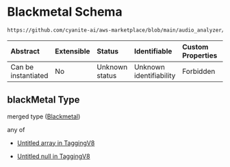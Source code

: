 # Blackmetal Schema

```txt
https://github.com/cyanite-ai/aws-marketplace/blob/main/audio_analyzer/schemes/marketplace_v1/schema/TaggingV8.schema.json#/$defs/SubgenreSegmentsV1/properties/blackMetal
```



| Abstract            | Extensible | Status         | Identifiable            | Custom Properties | Additional Properties | Access Restrictions | Defined In                                                                     |
| :------------------ | :--------- | :------------- | :---------------------- | :---------------- | :-------------------- | :------------------ | :----------------------------------------------------------------------------- |
| Can be instantiated | No         | Unknown status | Unknown identifiability | Forbidden         | Allowed               | none                | [TaggingV8.schema.json\*](../out/TaggingV8.schema.json "open original schema") |

## blackMetal Type

merged type ([Blackmetal](taggingv8-defs-subgenresegmentsv1-properties-blackmetal.md))

any of

* [Untitled array in TaggingV8](taggingv8-defs-subgenresegmentsv1-properties-blackmetal-anyof-0.md "check type definition")

* [Untitled null in TaggingV8](taggingv8-defs-subgenresegmentsv1-properties-blackmetal-anyof-1.md "check type definition")
